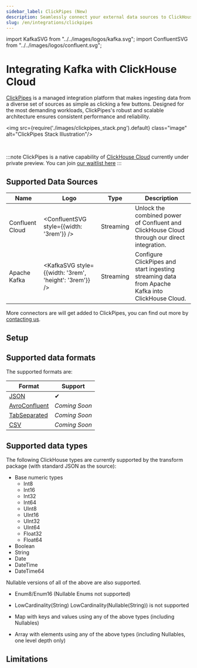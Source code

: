 ```yaml
---
sidebar_label: ClickPipes (New)
description: Seamlessly connect your external data sources to ClickHouse Cloud. 
slug: /en/integrations/clickpipes
---
```


import KafkaSVG from "../../images/logos/kafka.svg";
import ConfluentSVG from "../../images/logos/confluent.svg";


# Integrating Kafka with ClickHouse Cloud
[ClickPipes](https://clickhouse.com/cloud/clickpipes) is a managed integration platform that makes ingesting data from a diverse set of sources as simple as clicking a few buttons. Designed for the most demanding workloads, ClickPipes's robust and scalable architecture ensures consistent performance and reliability. 
<br/>

<img src={require('./images/clickpipes_stack.png').default} class="image" alt="ClickPipes Stack Illustration"/>

<br/>

:::note
ClickPipes is a native capability of [ClickHouse Cloud](https://clickhouse.com/cloud) currently under private preview. You can join [our waitlist here](https://clickhouse.com/cloud/clickpipes#joinwaitlist)
:::

## Supported Data Sources

|Name|Logo|Type|Description|
|------|----|----------------|------------------|
|Confluent Cloud|<ConfluentSVG style={{width: '3rem'}} />|Streaming|Unlock the combined power of Confluent and ClickHouse Cloud through our direct integration.|
|Apache Kafka|<KafkaSVG style={{width: '3rem', 'height': '3rem'}} />|Streaming|Configure ClickPipes and start ingesting streaming data from Apache Kafka into ClickHouse Cloud.|

More connectors are will get added to ClickPipes, you can find out more by [contacting us](https://clickhouse.com/company/contact?loc=clickpipes).

## Setup

## Supported data formats

The supported formats are:

| Format                                                                                    | Support     |
|-------------------------------------------------------------------------------------------|-------------|
| [JSON](../../../interfaces/formats.md#json)                                               | ✔           | 
| [AvroConfluent](../../../interfaces/formats.md#data-format-avro-confluent)                |*Coming Soon*|
| [TabSeparated](../../../interfaces/formats.md#tabseparated)                               |*Coming Soon*| 
| [CSV](../../../interfaces/formats.md#csv)                                                 |*Coming Soon*| 


## Supported data types

The following ClickHouse types are currently supported by the transform package (with standard JSON as the source):

- Base numeric types
  - Int8
  - Int16
  - Int32
  - Int64
  - UInt8
  - UInt16
  - UInt32
  - UInt64
  - Float32
  - Float64
- Boolean
- String
- Date
- DateTime
- DateTime64

Nullable versions of all of the above are also supported.

- Enum8/Enum16 (Nullable Enums not supported)
- LowCardinality(String)  LowCardinality(Nullable(String)) is not supported

- Map with keys and values using any of the above types (including Nullables)
- Array with elements using any of the above types (including Nullables, one level depth only)

## Limitations